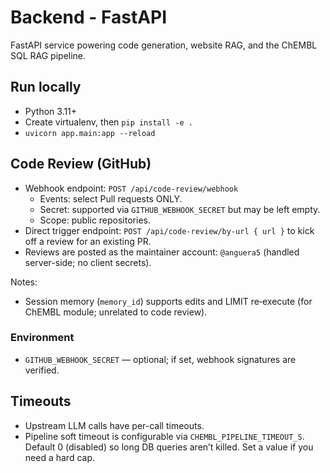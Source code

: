 # Backend - FastAPI

FastAPI service powering code generation, website RAG, and the ChEMBL SQL RAG pipeline.

## Run locally
- Python 3.11+
- Create virtualenv, then `pip install -e .`
- `uvicorn app.main:app --reload`

## Code Review (GitHub)

- Webhook endpoint: `POST /api/code-review/webhook`
	- Events: select Pull requests ONLY.
	- Secret: supported via `GITHUB_WEBHOOK_SECRET` but may be left empty.
	- Scope: public repositories.
- Direct trigger endpoint: `POST /api/code-review/by-url { url }` to kick off a review for an existing PR.
- Reviews are posted as the maintainer account: `@anguera5` (handled server-side; no client secrets).

Notes:
- Session memory (`memory_id`) supports edits and LIMIT re‑execute (for ChEMBL module; unrelated to code review).
 
### Environment
- `GITHUB_WEBHOOK_SECRET` — optional; if set, webhook signatures are verified.

## Timeouts
- Upstream LLM calls have per-call timeouts.
- Pipeline soft timeout is configurable via `CHEMBL_PIPELINE_TIMEOUT_S`. Default 0 (disabled) so long DB queries aren’t killed. Set a value if you need a hard cap.
